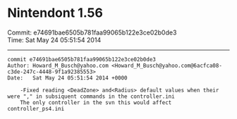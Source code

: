 # Nintendont 1.56
Commit: e74691bae6505b781faa99065b122e3ce02b0de3  
Time: Sat May 24 05:51:54 2014   

-----

```
commit e74691bae6505b781faa99065b122e3ce02b0de3
Author: Howard_M_Busch@yahoo.com <Howard_M_Busch@yahoo.com@6acfca08-c3de-247c-4448-9f1a92385553>
Date:   Sat May 24 05:51:54 2014 +0000

    -Fixed reading <DeadZone> and<Radius> default values when their were "," in subsiquent commands in the controller.ini
    The only controller in the svn this would affect controller_ps4.ini
```
